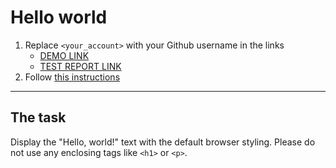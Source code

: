# Hello world
1. Replace `<your_account>` with your Github username in the links
    - [DEMO LINK](https://YuriiLiso.github.io/layout_hello-world/) <br>
    - [TEST REPORT LINK](https://YuriiLiso.github.io/layout_hello-world/report/html_report/)
2. Follow [this instructions](https://mate-academy.github.io/layout_task-guideline/)
___

## The task 
Display the "Hello, world!" text with the default browser styling. Please do not 
use any enclosing tags like `<h1>` or `<p>`.
